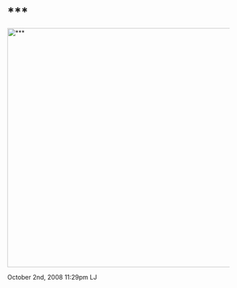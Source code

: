 # \*\*\*

<img src="http://pics.livejournal.com/kobrets/pic/0016h78q" width="542"
alt="***" />

<span id="timestamp"> October 2nd, 2008 11:29pm </span> <span
class="tag">LJ</span>
